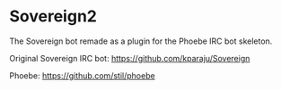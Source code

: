 Sovereign2
==========

The Sovereign bot remade as a plugin for the Phoebe IRC bot skeleton.

Original Sovereign IRC bot: https://github.com/kparaju/Sovereign

Phoebe: https://github.com/stil/phoebe
